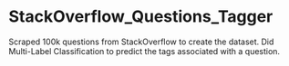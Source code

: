 <h1 alogn='center'> StackOverflow_Questions_Tagger </h1>


Scraped 100k questions from StackOverflow to create the dataset. Did Multi-Label Classification to predict the tags associated with a question.

